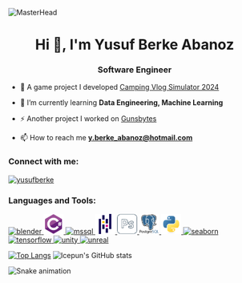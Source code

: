 ![MasterHead](https://media.licdn.com/dms/image/D4E16AQEExu5sM4kKcQ/profile-displaybackgroundimage-shrink_350_1400/0/1690577263541?e=1717632000&v=beta&t=AiU5j7sN_vamN_Z2v3R6g7KPpOf_cm3Sk6jTdYDrbkg)
<h1 align="center">Hi 👋, I'm Yusuf Berke Abanoz</h1>
<h3 align="center">Software Engineer</h3>

- 🤝 A game project I developed [Camping Vlog Simulator 2024](https://store.steampowered.com/app/2665380/Camping_Vlog_Simulator_2024/)

- 🌱 I’m currently learning **Data Engineering, Machine Learning**

- ⚡ Another project I worked on [Gunsbytes](https://www.crazygames.com/game/gunsbytes-io)

- 📫 How to reach me **y.berke_abanoz@hotmail.com**

<h3 align="left">Connect with me:</h3>
<p align="left">
<a href="https://linkedin.com/in/yusufberke" target="blank"><img align="center" src="https://raw.githubusercontent.com/rahuldkjain/github-profile-readme-generator/master/src/images/icons/Social/linked-in-alt.svg" alt="yusufberke" height="30" width="40" /></a>
</p>

<h3 align="left">Languages and Tools:</h3>
<p align="left"> <a href="https://www.blender.org/" target="_blank" rel="noreferrer"> <img src="https://download.blender.org/branding/community/blender_community_badge_white.svg" alt="blender" width="40" height="40"/> </a> <a href="https://www.w3schools.com/cs/" target="_blank" rel="noreferrer"> <img src="https://raw.githubusercontent.com/devicons/devicon/master/icons/csharp/csharp-original.svg" alt="csharp" width="40" height="40"/> </a> <a href="https://www.microsoft.com/en-us/sql-server" target="_blank" rel="noreferrer"> <img src="https://www.svgrepo.com/show/303229/microsoft-sql-server-logo.svg" alt="mssql" width="40" height="40"/> </a> <a href="https://pandas.pydata.org/" target="_blank" rel="noreferrer"> <img src="https://raw.githubusercontent.com/devicons/devicon/2ae2a900d2f041da66e950e4d48052658d850630/icons/pandas/pandas-original.svg" alt="pandas" width="40" height="40"/> </a> <a href="https://www.photoshop.com/en" target="_blank" rel="noreferrer"> <img src="https://raw.githubusercontent.com/devicons/devicon/master/icons/photoshop/photoshop-line.svg" alt="photoshop" width="40" height="40"/> </a> <a href="https://www.postgresql.org" target="_blank" rel="noreferrer"> <img src="https://raw.githubusercontent.com/devicons/devicon/master/icons/postgresql/postgresql-original-wordmark.svg" alt="postgresql" width="40" height="40"/> </a> <a href="https://www.python.org" target="_blank" rel="noreferrer"> <img src="https://raw.githubusercontent.com/devicons/devicon/master/icons/python/python-original.svg" alt="python" width="40" height="40"/> </a> <a href="https://seaborn.pydata.org/" target="_blank" rel="noreferrer"> <img src="https://seaborn.pydata.org/_images/logo-mark-lightbg.svg" alt="seaborn" width="40" height="40"/> </a> <a href="https://www.tensorflow.org" target="_blank" rel="noreferrer"> <img src="https://www.vectorlogo.zone/logos/tensorflow/tensorflow-icon.svg" alt="tensorflow" width="40" height="40"/> </a> <a href="https://unity.com/" target="_blank" rel="noreferrer"> <img src="https://www.vectorlogo.zone/logos/unity3d/unity3d-icon.svg" alt="unity" width="40" height="40"/> </a> <a href="https://unrealengine.com/" target="_blank" rel="noreferrer"> <img src="https://raw.githubusercontent.com/kenangundogan/fontisto/036b7eca71aab1bef8e6a0518f7329f13ed62f6b/icons/svg/brand/unreal-engine.svg" alt="unreal" width="40" height="40"/> </a> </p>

[![Top Langs](https://github-readme-stats.vercel.app/api/top-langs/?username=icepun&layout=donut)](https://github.com/icepun/github-readme-stats) ![Icepun's GitHub stats](https://github-readme-stats.vercel.app/api?username=icepun&show_icons=true&theme=radical)

![Snake animation](https://raw.githubusercontent.com/{username}/{username}/output/github-contribution-grid-snake-dark.svg)
